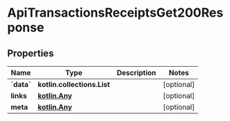 
# ApiTransactionsReceiptsGet200Response

## Properties
Name | Type | Description | Notes
------------ | ------------- | ------------- | -------------
**&#x60;data&#x60;** | **kotlin.collections.List** |  |  [optional]
**links** | [**kotlin.Any**](.md) |  |  [optional]
**meta** | [**kotlin.Any**](.md) |  |  [optional]



